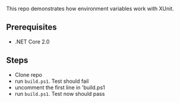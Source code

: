 This repo demonstrates how environment variables work with XUnit. 

## Prerequisites
- .NET Core 2.0

## Steps
- Clone repo
- run `build.ps1`. Test should fail
- uncomment the first line in 'build.ps1
- run `build.ps1`. Test now should pass

